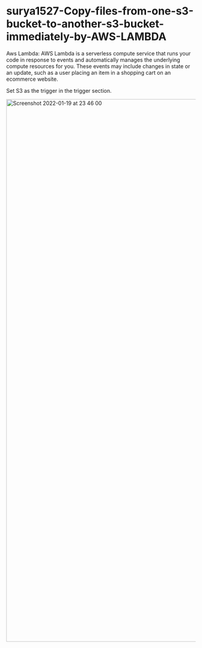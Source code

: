 # surya1527-Copy-files-from-one-s3-bucket-to-another-s3-bucket-immediately-by-AWS-LAMBDA


Aws Lambda: AWS Lambda is a serverless compute service that runs your code in response to events and automatically manages the underlying compute resources for you. These events may include changes in state or an update, such as a user placing an item in a shopping cart on an ecommerce website.



Set S3 as the trigger in the trigger section.



<img width="1440" alt="Screenshot 2022-01-19 at 23 46 00" src="https://user-images.githubusercontent.com/58841159/150191463-0980057e-666e-49af-96fa-ea276a0c4a1a.png">


